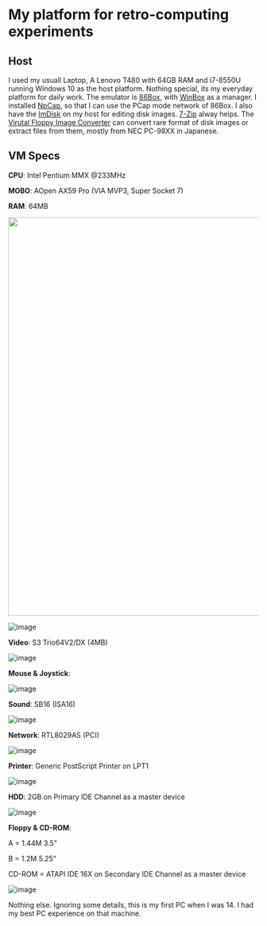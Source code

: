 # My platform for retro-computing experiments

## Host

I used my usuall Laptop, A Lenovo T480 with 64GB RAM and i7-8550U running Windows 10 as the host platform. Nothing special, its my everyday platform for daily work. The emulator is [86Box](https://86box.net/), with [WinBox](https://github.com/86Box/WinBox-for-86Box) as a manager. I installed [NpCap](https://npcap.com/), so that I can use the PCap mode network of 86Box. I also have the [ImDisk](http://www.ltr-data.se/opencode.html/#ImDisk) on my host for editing disk images. [7-Zip](https://www.7-zip.org/) alway helps. The [Virutal Floppy Image Converter](https://www.vector.co.jp/soft/win95/util/se151106.html) can convert rare format of disk images or extract files from them, mostly from NEC PC-98XX in Japanese.

## VM Specs
**CPU**: Intel Pentium MMX @233MHz

**MOBO**: AOpen AX59 Pro (VIA MVP3, Super Socket 7)

**RAM**: 64MB

<img src="https://github.com/pufengdu/RetroFuns/assets/5275359/839c588e-3529-4290-bbd5-a65f4bab273e" align=center width=800px />

![image](https://github.com/pufengdu/RetroFuns/assets/5275359/839c588e-3529-4290-bbd5-a65f4bab273e)

**Video**: S3 Trio64V2/DX (4MB)

![image](https://github.com/pufengdu/RetroFuns/assets/5275359/d4aa8774-da13-48a7-aeae-7f4b592653e3)

**Mouse & Joystick**:

![image](https://github.com/pufengdu/RetroFuns/assets/5275359/ce061a35-07a3-4e04-92ac-eaed8b9f52ee)

**Sound**: SB16 (ISA16)

![image](https://github.com/pufengdu/RetroFuns/assets/5275359/ca202ba8-b665-4c00-b6e5-f75e7148a3e3)

**Network**: RTL8029AS (PCI)

![image](https://github.com/pufengdu/RetroFuns/assets/5275359/46abe0f2-e28d-4921-ae6d-cfb635e00f23)

**Printer**: Generic PostScript Printer on LPT1

![image](https://github.com/pufengdu/RetroFuns/assets/5275359/1e882480-c076-4241-b1d1-a28f111deb45)

**HDD**: 2GB on Primary IDE Channel as a master device

![image](https://github.com/pufengdu/RetroFuns/assets/5275359/8d1f917f-d7c8-4266-b9c5-5f9fc1f619de)

**Floppy & CD-ROM**:

A = 1.44M 3.5"

B = 1.2M 5.25"

CD-ROM = ATAPI IDE 16X on Secondary IDE Channel as a master device

![image](https://github.com/pufengdu/RetroFuns/assets/5275359/ae54a462-30f6-4451-a4be-a74804e5a6b9)

Nothing else. Ignoring some details, this is my first PC when I was 14. I had my best PC experience on that machine.








